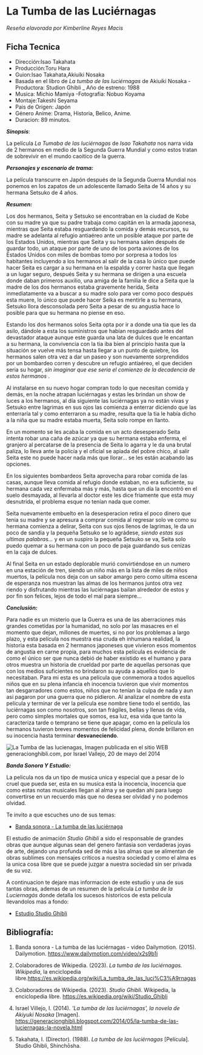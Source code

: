 # La Tumba de las Luciérnagas

_Reseña elavorada por Kimberline Reyes Macis_

## Ficha Tecnica
- Dirección:Isao Takahata
- Producción:Toru Hara
- Guion:Isao Takahata,Akiuiki Nosaka
- Basada en el libro de *La tumba de las luciérnagas* de Akiuiki Nosaka
-Productora: Studion Ghibli
_ Año de estreno: 1988
- Musica: Michio Mamiya
-Fotografia: Nobuo Koyama
- Montaje:Takeshi Seyama
- Pais de Origen: Japón
- Género Anime: Drama, Historia, Belico, Anime.
- Duracion: 89 minutos.

**_Sinopsis_**:

La película  *La Tumaba de las luciérnagas* de _Isao Takahata_ nos narra vida de 2 hermanos en medio de la Segunda Guerra Mundial y como estos tratan de sobrevivir en el mundo caoitico de la guerra.

**_Personajes y escenario de trama:_**

La película transcurre en Japón después de la Segunda Guerra Mundial nos ponemos en los zapatos de un adolescente llamado Seita de 14 años y su hermana Setsuko de 4 años.

**_Resumen:_**

Los dos hermanos, Seita y Setsuko se encontraban en la ciudad de Kobe con su madre ya que su padre trabaja como capitán en la armada japonesa, mientras que Seita estaba resguardando la comida y demás recursos, su madre se adelanta al refugio antiaéreo ante un posible ataque por parte de los Estados Unidos, mientras que Seita y su hermana salen después de guardar todo, un ataque por parte de uno de los porta aviones de los Estados Unidos con miles de bombas tomo por sorpresa a todos los habitantes incluyendo a los hermanos al salir de la casa lo único que puede hacer Seita es cargar a su hermana en la espalda y correr hasta que llegan a un lugar seguro, después Seita y su hermana se dirigen a una escuela donde daban primeros auxilio, una amiga de la familia le dice a Seita que la madre de los dos hermanos estaba gravemente herida, Seita inmediatamente va a buscar a su madre solo para ver como poco después esta muere, lo único que puede hacer Seika es mentirle a su hermana,  Setsuko llora desconsolada pero Seita a pesar de su angustia hace lo posible para que su hermana no piense en eso.

Estando los dos hermanos solos Seita opta por ir a donde una tia que les da asilo, dándole a esta los suministros que habían resguardado antes del devastador ataque aunque este guarda una lata de dulces que le encantan a su hermana, la convivencia con la tia iba bien al principio hasta que la situación se vuelve más tensa hasta llegar a un punto de quiebre, los hermanos salen otra vez a dar un paseo y son nuevamente sorprendidos por un bombardeo corren y descubre un refugio antiaéreo, el que deciden seria su hogar, _sin imaginar que ese seria el comienzo de la decadencia de estos hermanos_ .




Al instalarse en su nuevo hogar compran todo lo que necesitan comida y demás, en la noche atrapan luciérnagas y estas les brindan un show de luces a los hermanos, al día siguiente las luciérnagas ya no están vivas y Setsuko entre lagrimas en sus ojos las comienza a enterrar diciendo que las enterraría tal y como enterraron a su madre, resulta que la tia le había dicho a la niña que su madre estaba muerta, Seita solo rompe en llanto.

En un momento se les acaba la comida en un acto desesperado Seita intenta robar una caña de azúcar ya que su hermana estaba enferma, el granjero al percatarse de la presencia de Seita lo agarra y le da una brutal paliza, lo lleva ante la policía y el oficial se apiada del pobre chico, al salir Seita este no puede hacer nada más que llorar… se les están acabando las opciones.

En los siguientes bombardeos Seita aprovecha para robar comida de las casas, aunque lleva comida al refugio donde estaban, no era suficiente, su hermana cada vez enfermaba más y más, hasta que un día la encontró en el suelo desmayada, al llevarla al doctor este les dice friamente que esta muy desnutrida, el problema esque no tenían nada que comer.

Seita nuevamente embuelto en la desesperacion retira el poco dinero que tenia su madre y se apresura a comprar comida al regresar solo ve como su hermana comienza a delirar, Seita con sus ojos llenos de lagrimas, le da un poco de sandia y la pequeña Setsuko se lo agrádese, *siendo estas sus ultimas palabras...* y en un suspiro la pequeña Setsuko se va, Seita solo puedo quemar a su hermana con un poco de paja guardando sus cenizas en la caja de dulces.

Al final Seita en un estado deplorable murió convirtiéndose en un numero en una estación de tren, siendo un niño más en la lista de miles de niños muertos, la película nos deja con un sabor amargo pero como ultima escena de esperanza nos muestran las almas de los hermanos juntos otra vez riendo y disfrutando mientras las luciérnagas bailan alrededor de estos y por fin son felices, lejos de todo el mal para siempre...


**_Conclusión:_**

Para nadie es un misterio que la Guerra es una de las aberraciones más grandes cometidas por la humanidad, no solo por las masacres en el momento que dejan, millones de muertes, si no por los problemas a largo plazo, y esta película nos muestra esa cruda eh inhumana realidad, la historia esta basada en 2 hermanos japoneses que vivieron esos momentos de angustia en carne propia, para muchos esta película es evidencia de como el único ser que nunca debió de haber existido es el humano y para otros muestra un historia de crueldad por parte de aquellas personas que con los medios suficientes no brindaron su ayuda a aquellos que lo necesitaban.
Para mi esta es una película que conmemora a todos aquellos niños que en su plena infancia eh inocencia tuvieron que vivir momentos tan desgarradores como estos, niños que no tenían la culpa de nada y aun asi pagaron por una guerra que no pidieron.
Al analizar el nombre de esta película y terminar de ver la película ese nombre tiene todo el sentido, las luciérnagas son como nosotros, son tan frágiles, bellas y llenas de vida, pero como simples mortales que somos, esa luz, esa vida que tanto la caracteriza tarde o temprano se tiene que apagar, como en la película los hermanos tuvieron breves momentos de felicidad plena, donde brillaron en su inocencia hasta terminar **desvaneciendo**.

![La Tumba de las lucienagas, Imagen publicada en el sitio WEB generacionghibli.com, por Israel Vallejo, 20 de mayo del 2014](https://4.bp.blogspot.com/-xN3kAWsTn2w/U3tg6ZnJfOI/AAAAAAAADbQ/MYUzQcbAJ4A/s1600/tumba-12.jpg)

**_Banda Sonora Y Estudio:_**

La pelicula nos da un tipo de musica unica y especial que a pesar de lo cruel que pueda ser, esta en su musica esta la inocencia, inocencia que como estas notas musicales llegan al alma y se quedan ahi para luego convertirse en un recuerdo más que no desea ser olvidad y no podemos olvidad.

Te invito a que escuches uno de sus temas:

- [Banda sonora - La tumba de las luciérnaga](https://www.dailymotion.com/video/x2s9b1i)

El estudio de animación _Studio Ghibli_ a sido el responsable de grandes obras que aunque algunas sean del genero fantasia son verdaderas joyas de arte, dejando una profunda sed de más a las almas que se alimentan de obras sublimes con mensajes criticos a nuestra sociedad y como el alma es la unica cosa libre que se puede juzgar a nuestra sociedad sin ser privada de su voz.

A continuacion te dejare mas informacion de este estudio y una de sus tantas obras, ademas de un resumen de la pelicula _La tumba de la Luciernagás_ donde detalla los sucesos historicos de esta pelicula llevandolos mas a fondo: 

- [Estudio Studio Ghibli](https://es.wikipedia.org/wiki/Studio_Ghibli)

## Bibliografía:

1. Banda sonora - La tumba de las luciérnagas - video Dailymotion. (2015). Dailymotion. https://www.dailymotion.com/video/x2s9b1i

2. Colaboradores de Wikipedia. (2023). _La tumba de las luciérnagas. Wikipedia_, la enciclopedia libre.https://es.wikipedia.org/wiki/La_tumba_de_las_luci%C3%A9rnagas

3. Colaboradores de Wikipedia. (2023). _Studio Ghibli_. Wikipedia, la enciclopedia libre. https://es.wikipedia.org/wiki/Studio_Ghibli

4. Israel Villejo, I. (2014). _'La tumba de las luciérnagas', la novela de Akiyuki Nosaka_ [Imagen]. https://generacionghibli.blogspot.com/2014/05/la-tumba-de-las-luciernagas-la-novela.html 

5. Takahata, I. (Director). (1988). _La tumba de las luciérnagas_ [Película]. Studio Ghibli, Shinchōsha.
